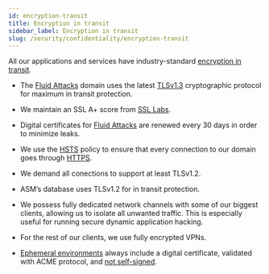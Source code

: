 ```yaml
---
id: encryption-transit
title: Encryption in transit
sidebar_label: Encryption in transit
slug: /security/confidentiality/encryption-transit
---
```


All our applications
and services have industry-standard
[encryption in transit](/criteria/cryptography/224).

- The [Fluid Attacks](https://fluidattacks.com/)
domain uses the latest
[TLSv1.3](/criteria/data/181)
cryptographic protocol
for maximum in transit protection.

- We maintain an SSL A+ score from
[SSL Labs](https://www.ssllabs.com/ssltest/analyze.html?d=fluidattacks.com&latest).

- Digital certificates for
[Fluid Attacks](https://fluidattacks.com/)
are renewed every 30 days
in order to minimize leaks.

- We use the
[HSTS](https://es.wikipedia.org/wiki/HTTP_Strict_Transport_Security)
policy to ensure that every connection
to our domain goes through
[HTTPS](https://en.wikipedia.org/wiki/HTTPS).

- We demand all conections to support
at least TLSv1.2.

- ASM’s database uses TLSv1.2
for in transit protection.

- We possess fully dedicated network channels
with some of our biggest clients,
allowing us to isolate all unwanted traffic.
This is especially useful for running
secure dynamic application hacking.

- For the rest of our clients,
we use fully encrypted VPNs.

- [Ephemeral environments](https://fluidattacks.com/security/#EPH)
always include a digital certificate,
validated with ACME protocol, and
[not self-signed](/criteria/certificates/092).
